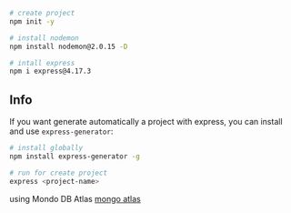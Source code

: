 ```bash
# create project 
npm init -y

# install nodemon
npm install nodemon@2.0.15 -D

# intall express
npm i express@4.17.3
```

## Info

If you want generate automatically a project with express, you can install and use ``express-generator``:

```bash
# install globally
npm install express-generator -g

# run for create project
express <project-name>
```

using Mondo DB Atlas
[mongo atlas](https://www.mongodb.com/cloud/atlas/lp/try2?utm_source=google&utm_campaign=gs_americas_brazil_search_core_brand_atlas_desktop&utm_term=mongo%20db%20atlas&utm_medium=cpc_paid_search&utm_ad=e&utm_ad_campaign_id=12212624308&adgroup=115749705983&gclid=Cj0KCQjwmuiTBhDoARIsAPiv6L9t21mAyWN4CZ9vI9LrIoxJR2YBjNMr8dKQKKpYGrLoJnBwP6bWGrMaAsTaEALw_wcB)